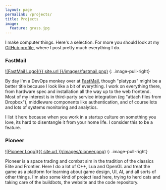 ```yaml
---
layout: page
permalink: /projects/
title: Projects
image:
  feature: grass.jpg
---
```


I make computer things. Here's a selection. For more you should look at my [GitHub profile](https://github.com/robn), where I post pretty much everything I do.

### FastMail

[![FastMail Logo]({{ site.url }}/images/fastmail.png)](https://www.fastmail.fm/)
{: .image-pull-right}

By day I'm a DevOps monkey over at [FastMail](https://www.fastmail.fm/), though "platypus" might be a better title because I look like a bit of everything. I work on everything there, from hardware spec and installation all the way up to the web frontend. Most of my interest is in third-party service integration (eg "attach files from Dropbox"), middleware components like authentication, and of course lots and lots of systems monitoring and analytics.

I list it here because when you work in a startup culture on something you love, its hard to disentangle it from your home life. I consider this to be a feature.

### Pioneer

[![Pioneer Logo]({{ site.url }}/images/pioneer.png)](http://www.pioneerspacesim.net/)
{: .image-pull-right}

Pioneer is a space trading and combat sim in the tradition of the classics Elite and Frontier. Here I do a lot of C++, Lua and OpenGL and treat the game as a platform for learning about game design, UI, AI, and all sorts of other things. I'm also some kind of project lead here, trying to herd cats and taking care of the buildbots, the website and the code repository.
